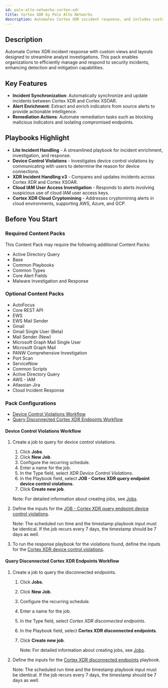 ```yaml
---
id: palo-alto-networks-cortex-xdr
title: Cortex XDR by Palo Alto Networks
description: Automates Cortex XDR incident response, and includes custom Cortex XDR incident views and layouts to aid analyst investigations.
---
```


## Description

Automate Cortex XDR incident response with custom views and layouts designed to streamline analyst investigations. This pack enables organizations to efficiently manage and respond to security incidents, enhancing detection and mitigation capabilities.

## Key Features

- **Incident Synchronization**: Automatically synchronize and update incidents between Cortex XDR and Cortex XSOAR.
- **Alert Enrichment**: Extract and enrich indicators from source alerts to provide actionable intelligence.
- **Remediation Actions**: Automate remediation tasks such as blocking malicious indicators and isolating compromised endpoints.

## Playbooks Highlight

- **Lite Incident Handling** - A streamlined playbook for incident enrichment, investigation, and response.
- **Device Control Violations** - Investigates device control violations by communicating with users to determine the reason for device connections.
- **XDR Incident Handling v3** - Compares and updates incidents across Cortex XDR and Cortex XSOAR.
- **Cloud IAM User Access Investigation** - Responds to alerts involving suspicious use of cloud IAM user access keys.
- **Cortex XDR Cloud Cryptomining** - Addresses cryptomining alerts in cloud environments, supporting AWS, Azure, and GCP.

## Before You Start

### Required Content Packs

This Content Pack may require the following additional Content Packs:

- Active Directory Query
- Base
- Common Playbooks
- Common Types
- Core Alert Fields
- Malware Investigation and Response

### Optional Content Packs

- AutoFocus
- Core REST API
- EWS
- EWS Mail Sender
- Gmail
- Gmail Single User (Beta)
- Mail Sender (New)
- Microsoft Graph Mail Single User
- Microsoft Graph Mail
- PANW Comprehensive Investigation
- Port Scan
- ServiceNow
- Common Scripts
- Active Directory Query
- AWS - IAM
- Atlassian Jira
- Cloud Incident Response

### Pack Configurations

- [Device Control Violations Workflow](#device-control-violations-workflow)
- [Query Disconnected Cortex XDR Endpoints Workflow](#query-disconnected-cortex-xdr-endpoints-workflow)

#### Device Control Violations Workflow

1. Create a job to query for device control violations.  

   1. Click **Jobs**.
   2. Click **New Job**.
   3. Configure the recurring schedule.
   3. Enter a name for the job.
   4. In the Type field, select *XDR Device Control Violations*.
   5. In the Playbook field, select **JOB - Cortex XDR query endpoint device control violations**.
   6. Click **Create new job**.

   Note: For detailed information about creating jobs, see [Jobs](https://xsoar.pan.dev/docs/incidents/incident-jobs).

2. Define the inputs for the [JOB - Cortex XDR query endpoint device control violations](https://xsoar.pan.dev/docs/reference/playbooks/job---cortex-xdr-query-endpoint-device-control-violations).

   Note: The scheduled run time and the timestamp playbook input must be identical. If the job recurs every 7 days, the timestamp should be 7 days as well.
3. To run the response playbook for the violations found, define the inputs for the [Cortex XDR device control violations](https://xsoar.pan.dev/docs/reference/playbooks/cortex-xdr-device-control-violations).

#### Query Disconnected Cortex XDR Endpoints Workflow

1. Create a job to query the disconnected endpoints.
   1. Click **Jobs**.
   2. Click **New Job**.
   3. Configure the recurring schedule.
   3. Enter a name for the job.
   4. In the Type field, select *Cortex XDR disconnected endpoints*.
   5. In the Playbook field, select **Cortex XDR disconnected endpoints**.
   6. Click **Create new job**.

       Note: For detailed information about creating jobs, see [Jobs](https://xsoar.pan.dev/docs/incidents/incident-jobs).
2. Define the inputs for the [Cortex XDR disconnected endpoints](https://xsoar.pan.dev/docs/reference/playbooks/cortex-xdr-disconnected-endpoints) playbook.

   Note: The scheduled run time and the timestamp playbook input must be identical. If the job recurs every 7 days, the timestamp should be 7 days as well.

